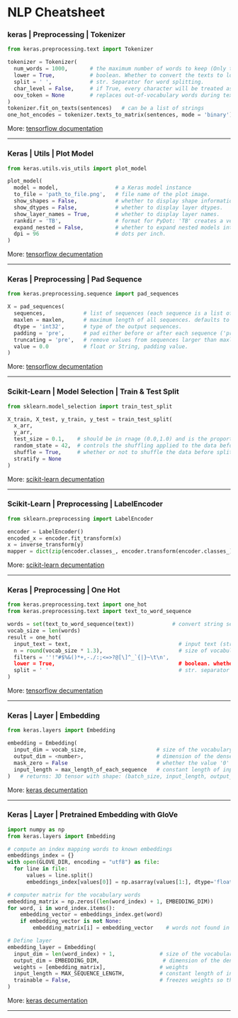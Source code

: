 # NLP Cheatsheet

### keras | Preprocessing | Tokenizer
```python
from keras.preprocessing.text import Tokenizer

tokenizer = Tokenizer(
  num_words = 1000,       # the maximum number of words to keep (Only the most common num_words-1 words will be kept)
  lower = True,           # boolean. Whether to convert the texts to lowercase.
  split = ' ',            # str. Separator for word splitting.
  char_level = False,     # if True, every character will be treated as a token.
  oov_token = None        # replaces out-of-vocabulary words during text_to_sequence calls with oov_token
)
tokenizer.fit_on_texts(sentences)   # can be a list of strings
one_hot_encodes = tokenizer.texts_to_matrix(sentences, mode = 'binary') # Modes: 'binary', 'count', 'freq', 'tfidf'
```
More: [tensorflow documentation](https://www.tensorflow.org/api_docs/python/tf/keras/preprocessing/text/Tokenizer)
<hr/>

### Keras | Utils | Plot Model
```python
from keras.utils.vis_utils import plot_model

plot_model(
  model = model,                  # a Keras model instance
  to_file = 'path_to_file.png',   # file name of the plot image.
  show_shapes = False,            # whether to display shape information.
  show_dtypes = False,            # whether to display layer dtypes.
  show_layer_names = True,        # whether to display layer names.
  rankdir = 'TB',                 # format for PyDot: 'TB' creates a vertical plot; 'LR' creates a horizontal plot.
  expand_nested = False,          # whether to expand nested models into clusters.
  dpi = 96                        # dots per inch.
)
```
More: [tensorflow decumentation](https://www.tensorflow.org/api_docs/python/tf/keras/utils/plot_model)
<hr/>

### Keras | Preprocessing | Pad Sequence
```python
from keras.preprocessing.sequence import pad_sequences

X = pad_sequences(
  sequences,            # list of sequences (each sequence is a list of integers).
  maxlen = maxlen,      # maximum length of all sequences. defaults to the length of the longest individual sequence.
  dtype = 'int32',      # type of the output sequences.
  padding = 'pre',      # pad either before or after each sequence ('pre' or 'post')
  truncating = 'pre',   # remove values from sequences larger than maxlen ('pre' or 'post')
  value = 0.0           # float or String, padding value.
)
```
More: [tensorflow decumentation](https://www.tensorflow.org/api_docs/python/tf/keras/preprocessing/sequence/pad_sequences)
<hr/>

### Scikit-Learn | Model Selection | Train & Test Split
```python
from sklearn.model_selection import train_test_split

X_train, X_test, y_train, y_test = train_test_split(
  x_arr,
  y_arr,
  test_size = 0.1,    # should be in rnage (0.0,1.0) and is the proportion of the dataset to include in the test split.
  random_state = 42,  # controls the shuffling applied to the data before applying the split
  shuffle = True,     # whether or not to shuffle the data before splitting (if shuffle=False then stratify must be None)
  stratify = None
)
```
More: [scikit-learn decumentation](https://scikit-learn.org/stable/modules/generated/sklearn.model_selection.train_test_split.html)
<hr/>

### Scikit-Learn | Preprocessing | LabelEncoder
```python
from sklearn.preprocessing import LabelEncoder

encoder = LabelEncoder()
encoded_x = encoder.fit_transform(x)                                        # Fit label encoder and return encoded labels.
x = inverse_transform(y)                                                    # transform labels back to original encoding.
mapper = dict(zip(encoder.classes_, encoder.transform(encoder.classes_)))   # word to encode index mapper
```
More: [scikit-learn decumentation](https://scikit-learn.org/stable/modules/generated/sklearn.preprocessing.LabelEncoder.html)
<hr/>

### Keras | Preprocessing | One Hot
```python
from keras.preprocessing.text import one_hot
from keras.preprocessing.text import text_to_word_sequence

words = set(text_to_word_sequence(text))            # convert string sequence to its words
vocab_size = len(words)
result = one_hot(
  input_text = text,                                  # input text (string)
  n = round(vocab_size * 1.3),                        # size of vocabulary
  filters = ''!"#$%&()*+,-./:;<=>?@[\]^_`{|}~\t\n',
  lower = True,                                       # boolean. whether to set the text to lowercase.
  split = ' '                                         # str. separator for word splitting.
)
```
More: [tensorflow decumentation](https://www.tensorflow.org/api_docs/python/tf/keras/preprocessing/text/one_hot)
<hr/>

### Keras | Layer | Embedding
```python
from keras.layers import Embedding

embedding = Embedding(
  input_dim = vocab_size,                      # size of the vocabulary
  output_dim = <number>,                       # dimension of the dense embedding
  mask_zero = False                            # whether the value '0' is a special "padding" value that should be masked out
  input_length = max_length_of_each_sequence   # constant length of input sequences (required if Flatten and Dense are used!)
)   # returns: 3D tensor with shape: (batch_size, input_length, output_dim)
```
More: [keras decumentation](https://keras.io/api/layers/core_layers/embedding/)
<hr/>

### Keras | Layer | Pretrained Embedding with GloVe
```python
import numpy as np
from keras.layers import Embedding

# compute an index mapping words to known embeddings
embeddings_index = {}
with open(GLOVE_DIR, encoding = "utf8") as file:
  for line in file:
      values = line.split()
      embeddings_index[values[0]] = np.asarray(values[1:], dtype='float32')

# computer matrix for the vocabulary words
embedding_matrix = np.zeros((len(word_index) + 1, EMBEDDING_DIM))
for word, i in word_index.items():
    embedding_vector = embeddings_index.get(word)
    if embedding_vector is not None:
        embedding_matrix[i] = embedding_vector    # words not found in embedding index will be all-zeros.

# Define layer
embedding_layer = Embedding(
  input_dim = len(word_index) + 1,              # size of the vocabulary
  output_dim = EMBEDDING_DIM,                    # dimension of the dense embedding
  weights = [embedding_matrix],                 # weights
  input_length = MAX_SEQUENCE_LENGTH,           # constant length of input sequences
  trainable = False,                            # freezes weights so they don't change in the training process
)
```
More: [keras decumentation](https://blog.keras.io/using-pre-trained-word-embeddings-in-a-keras-model.html)
<hr/>
